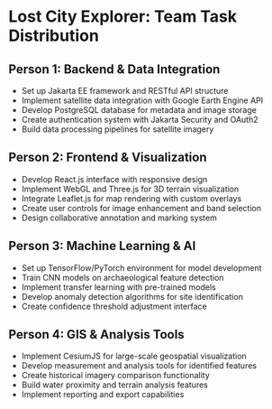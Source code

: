 # Lost City Explorer: Team Task Distribution

## Person 1: Backend & Data Integration
- Set up Jakarta EE framework and RESTful API structure
- Implement satellite data integration with Google Earth Engine API
- Develop PostgreSQL database for metadata and image storage
- Create authentication system with Jakarta Security and OAuth2
- Build data processing pipelines for satellite imagery

## Person 2: Frontend & Visualization
- Develop React.js interface with responsive design
- Implement WebGL and Three.js for 3D terrain visualization
- Integrate Leaflet.js for map rendering with custom overlays
- Create user controls for image enhancement and band selection
- Design collaborative annotation and marking system

## Person 3: Machine Learning & AI
- Set up TensorFlow/PyTorch environment for model development
- Train CNN models on archaeological feature detection
- Implement transfer learning with pre-trained models
- Develop anomaly detection algorithms for site identification
- Create confidence threshold adjustment interface

## Person 4: GIS & Analysis Tools
- Implement CesiumJS for large-scale geospatial visualization
- Develop measurement and analysis tools for identified features
- Create historical imagery comparison functionality
- Build water proximity and terrain analysis features
- Implement reporting and export capabilities 
